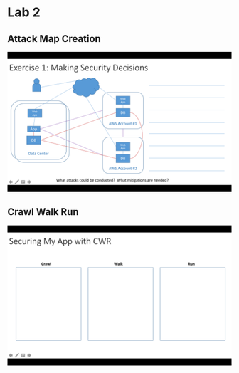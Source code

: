 # Lab 2

## Attack Map Creation

![Attack Maps](../../_images/attack_maps.png)


## Crawl Walk Run

![Crawl Walk Run](../../_images/cwr.png)
